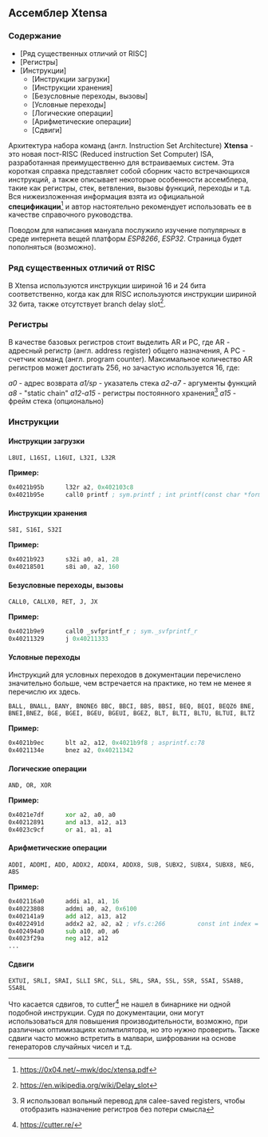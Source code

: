 ## Ассемблер Xtensa

### Содержание

* [Ряд существенных отличий от RISC]
* [Регистры]
* [Инструкции]
	* [Инструкции загрузки]
    * [Инструкции хранения]
    * [Безусловные переходы, вызовы]
    * [Условные переходы]
    * [Логические операции]
    * [Арифметические операции]
    * [Сдвиги]

Архитектура набора команд (англ. Instruction Set Architecture) **Xtensa** - это новая пост-RISC (Reduced instruction Set Computer) ISA, разработанная преимущественно для встраиваемых систем.
Эта короткая справка представляет собой сборник часто встречающихся инструкций, а также описывает некоторые особенности ассемблера, такие как регистры, стек, ветвления, вызовы функций, переходы и т.д. Вся нижеизложенная информация взята из официальной **спецификации**[^1] и автор настоятельно рекомендует использовать ее в качестве справочного руководства. 

Поводом для написания мануала послужило изучение популярных в среде интернета вещей платформ *ESP8266*, *ESP32*. Страница будет пополняться (возможно).

### Ряд существенных отличий от RISC

В Xtensa используются инструкции шириной 16 и 24 бита соответственно, когда как для RISC используются инструкции шириной 32 бита, также отсутствует branch delay slot[^2].

### Регистры

В качестве базовых регистров стоит выделить AR и PC, где AR - адресный регистр (англ. address register) общего назначения, А PC - счетчик команд (англ. program counter). Максимальное количество AR регистров может достигать 256, но зачастую используется 16, где:

*a0* - адрес возврата
*a1/sp* - указатель стека
*a2-a7* - аргументы функций
*a8* - "static chain"
*a12-a15* - регистры постоянного хранения[^3]
*a15* - фрейм стека (опционально)

### Инструкции

#### Инструкции загрузки

```L8UI, L16SI, L16UI, L32I, L32R```

**Пример:**

```asm
0x4021b95b      l32r a2, 0x402103c8
0x4021b95e      call0 printf ; sym.printf ; int printf(const char *format)
```

#### Инструкции хранения

```S8I, S16I, S32I```

**Пример:**

```asm
0x4021b923      s32i a0, a1, 28
0x40218501      s8i a0, a2, 160
```

#### Безусловные переходы, вызовы

```CALL0, CALLX0, RET, J, JX```

**Пример:**

```asm
0x4021b9e9      call0 _svfprintf_r ; sym._svfprintf_r
0x40211329      j 0x40211333
```

#### Условные переходы
Инструкций для условных переходов в документации перечислено значительно больше, чем встречается на практике, но тем не менее я перечислю их здесь.

```BALL, BNALL, BANY, BNONEб BBC, BBCI, BBS, BBSI, BEQ, BEQI, BEQZб BNE,       BNEI,BNEZ, BGE, BGEI, BGEU, BGEUI, BGEZ, BLT, BLTI, BLTU, BLTUI, BLTZ```

**Пример:**

```asm
0x4021b9ec      blt a2, a12, 0x4021b9f8 ; asprintf.c:78
0x4021134e      bnez a2, 0x40211342
```

#### Логические операции

```AND, OR, XOR```

**Пример:**

```asm
0x4021e7df      xor a2, a0, a0
0x40212891      and a13, a12, a13
0x4023c9cf      or a1, a1, a1
```

#### Арифметические операции

```ADDI, ADDMI, ADD, ADDX2, ADDX4, ADDX8, SUB, SUBX2, SUBX4, SUBX8, NEG, ABS```

**Пример:**

```asm
0x402116a0      addi a1, a1, 16
0x40223808      addmi a0, a2, 0x6100
0x402141a9      add a12, a13, a12
0x4022491d      addx2 a2, a2, a2 ; vfs.c:266         const int index = s_fd_table[fd].vfs_index; // single read -> no locking is required
0x402494a0      sub a10, a0, a6
0x4023f29a      neg a12, a12
...
```

#### Сдвиги

```EXTUI, SRLI, SRAI, SLLI SRC, SLL, SRL, SRA, SSL, SSR, SSAI, SSA8B, SSA8L```

Что касается сдвигов, то cutter[^4]  не нашел в бинарнике ни одной подобной инструкции. Судя по документации, они могут использоваться для повышения производительности, возможно, при различных оптимизациях колмпилятора, но это нужно проверить. Также сдвиги часто можно встретить в малвари, шифровании на основе генераторов случайных чисел и т.д.

[^1]: https://0x04.net/~mwk/doc/xtensa.pdf

[^2]: https://en.wikipedia.org/wiki/Delay_slot

[^3]: Я использовал вольный перевод для calee-saved registers, чтобы отобразить назначение регистров без потери смысла

[^4]: https://cutter.re/

